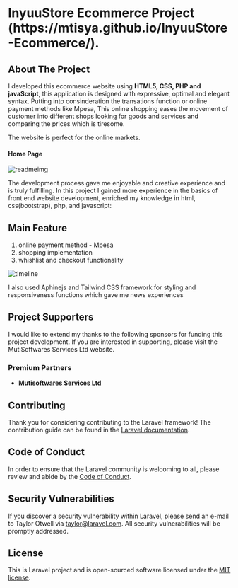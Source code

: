 <h1>InyuuStore Ecommerce Project (https://mtisya.github.io/InyuuStore-Ecommerce/).</h1>

<h2>About The Project</h2>

<p>I developed this ecommerce website using <b>HTML5, CSS, PHP and javaScript</b>, this application is designed  with expressive, optimal and  elegant syntax. Putting into consinderation the transations function or online payment methods like Mpesa, This online shopping eases the  movement of customer into different shops looking for goods and services and comparing the prices which is tiresome.</p> <p>The website is perfect for the online markets. </p>

<h4>Home Page</h4>

![readmeimg](https://user-images.githubusercontent.com/8428844/229359328-a7692fe6-6ba6-45a9-9ef0-00f712632b74.PNG)

<p> The development process gave me enjoyable and creative experience and is truly fulfilling. In this project I gained more experience in the basics of front end website development, enriched my knowledge in html, css(bootstrap), php, and javascript:</p>

## Main Feature 

1. online payment method - Mpesa
2. shopping implementation
3. whishlist and checkout functionality


![timeline](https://user-images.githubusercontent.com/8428844/229361400-2cdf2ae1-fdd4-47ca-87c8-143b89c5239c.PNG)

I also used Aphinejs and Tailwind CSS framework for styling and responsiveness functions which gave me news experiences

## Project Supporters

I would like to extend my thanks to the following sponsors for funding this project development. If you are interested in supporting, please visit the MutiSoftwares Services Ltd website.

### Premium Partners

- **[Mutisoftwares Services Ltd](https://MutiSoftwwares.co.ke/)**

## Contributing

Thank you for considering contributing to the Laravel framework! The contribution guide can be found in the [Laravel documentation](https://laravel.com/docs/contributions).

## Code of Conduct

In order to ensure that the Laravel community is welcoming to all, please review and abide by the [Code of Conduct](https://laravel.com/docs/contributions#code-of-conduct).

## Security Vulnerabilities

If you discover a security vulnerability within Laravel, please send an e-mail to Taylor Otwell via [taylor@laravel.com](mailto:taylor@laravel.com). All security vulnerabilities will be promptly addressed.

## License

This is Laravel project and is open-sourced software licensed under the [MIT license](https://opensource.org/licenses/MIT).
